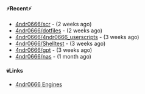 #### ⚡Recent⚡

- [4ndr0666/scr](https://github.com/4ndr0666/scr) - (2 weeks ago)
- [4ndr0666/dotfiles](https://github.com/4ndr0666/dotfiles) - (2 weeks ago)
- [4ndr0666/4ndr0666_userscripts](https://github.com/4ndr0666/4ndr0666_userscripts) - (3 weeks ago)
- [4ndr0666/Shelltest](https://github.com/4ndr0666/Shelltest) - (3 weeks ago)
- [4ndr0666/gpt](https://github.com/4ndr0666/gpt) - (3 weeks ago)
- [4ndr0666/nas](https://github.com/4ndr0666/nas) - (1 month ago)

#### 💀Links

- [4ndr0666 Engines](https://github.com/hoothin/SearchJumper/discussions/73)


